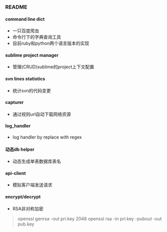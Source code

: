 ###  README

####  command line dict
* 一只百度爬虫
* 命令行下的字典查询工具
* 目前ruby和python两个语言版本的实现
####  sublime project manager
* 管理(CRUD)sublime的project上下文配置
#### svn lines statistics
* 统计svn的代码变更
#### capturer
* 通过规则url自动下载网络资源
#### log_handler
* log handler by replace with regex
#### 动态db helper
* 动态生成单表数据库表名
#### api-client
* 模拟客户端发送请求
#### encrypt/decrypt
* RSA非对称加密
> openssl genrsa -out pri.key 2048
> openssl rsa -in pri.key -pubout -out pub.key
